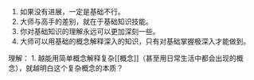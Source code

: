 1. 如果没有进展，一定是基础不行。
2. 大师与高手的差别，就在于基础知识技能。
3. 你对基础知识的理解永远可以更加深刻一些。
4. 大师可以用基础的概念解释深入的知识，只有对基础掌握极深入才能做到。


理解：
	1. 越能用简单概念解释复杂[[概念]]（甚至用日常生活中都会出现的概念），就越明白这个复杂概念的本质？